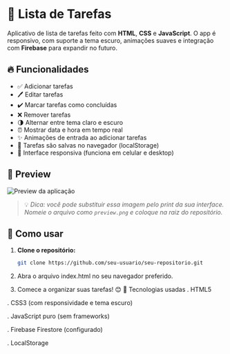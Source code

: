 # 📝 Lista de Tarefas

Aplicativo de lista de tarefas feito com **HTML**, **CSS** e **JavaScript**. O app é responsivo, com suporte a tema escuro, animações suaves e integração com **Firebase** para expandir no futuro.

## 🔥 Funcionalidades

- ✅ Adicionar tarefas
- 🖊️ Editar tarefas
- ✔️ Marcar tarefas como concluídas
- ❌ Remover tarefas
- 🌗 Alternar entre tema claro e escuro
- ⏰ Mostrar data e hora em tempo real
- ✨ Animações de entrada ao adicionar tarefas
- 💾 Tarefas são salvas no navegador (localStorage)
- 📱 Interface responsiva (funciona em celular e desktop)

## 📸 Preview

![Preview da aplicação](./preview.png)

> 💡 *Dica: você pode substituir essa imagem pelo print da sua interface. Nomeie o arquivo como `preview.png` e coloque na raiz do repositório.*

## 🚀 Como usar

1. **Clone o repositório:**

   ```bash
   git clone https://github.com/seu-usuario/seu-repositorio.git

2. Abra o arquivo index.html no seu navegador preferido.

3. Comece a organizar suas tarefas! 😊
🧠 Tecnologias usadas
. HTML5

. CSS3 (com responsividade e tema escuro)

. JavaScript puro (sem frameworks)

. Firebase Firestore (configurado)

. LocalStorage